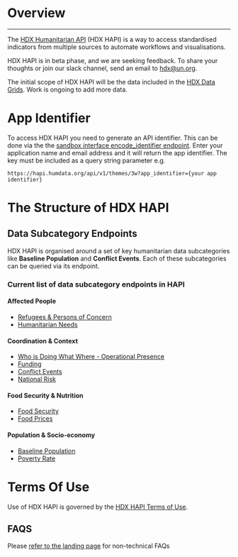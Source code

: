 # Overview

---

The [HDX Humanitarian API](https://data.humdata.org/hapi) (HDX HAPI) is a way to access standardised indicators from multiple sources to automate workflows and visualisations.

HDX HAPI is in beta phase, and we are seeking feedback. To share your thoughts or join our slack channel, send an email to [hdx@un.org](mailto:hdx@un.org).

The initial scope of HDX HAPI will be the data included in the [HDX Data Grids](https://data.humdata.org/dashboards/overview-of-data-grids). Work is ongoing to add more data.

# App Identifier

To access HDX HAPI you need to generate an API identifier. This can be done via the the [sandbox interface encode_identifier endpoint](https://hapi.humdata.org/docs#/Utility/get_encoded_identifier_api_v1_encode_identifier_get). Enter your application name and email address and it will return the app identifier. The key must be included as a query string parameter e.g.

```
https://hapi.humdata.org/api/v1/themes/3w?app_identifier={your app identifier}
```

# The Structure of HDX HAPI

## Data Subcategory Endpoints
HDX HAPI is organised around a set of key humanitarian data subcategories like **Baseline Population** and **Conflict Events**. Each of these subcategories can be queried via its endpoint.

### Current list of data subcategory endpoints in HAPI

#### Affected People

- [Refugees & Persons of Concern](https://hapi.humdata.org/docs#/Affected%20people/get_refugees_api_v1_affected_people_refugees_get)
- [Humanitarian Needs](https://hapi.humdata.org/docs#/Affected%20people/get_humanitarian_needs_api_v1_affected_people_humanitarian_needs_get)

#### Coordination & Context

- [Who is Doing What Where - Operational Presence](https://hapi.humdata.org/docs#/Coordination%20%26%20Context/get_operational_presence_api_v1_coordination_context_operational_presence_get)
- [Funding](https://hapi.humdata.org/docs#/Coordination%20%26%20Context/get_funding_api_v1_coordination_context_funding_get)
- [Conflict Events](https://hapi.humdata.org/docs#/Coordination%20%26%20Context/get_conflict_event_api_v1_coordination_context_conflict_event_get)
- [National Risk](https://hapi.humdata.org/docs#/Coordination%20%26%20Context/get_national_risk_api_v1_coordination_context_national_risk_get)

#### Food Security & Nutrition

- [Food Security](https://hapi.humdata.org/docs#/Food%20Security%20%26%20Nutrition/get_food_security_api_v1_food_food_security_get)
- [Food Prices](https://hapi.humdata.org/docs#/Food%20Security%20%26%20Nutrition/get_food_price_api_v1_food_food_price_get)

#### Population & Socio-economy

- [Baseline Population](https://hapi.humdata.org/docs#/Population%20%26%20Socio-Economy/get_population_api_v1_population_social_population_get)
- [Poverty Rate](https://hapi.humdata.org/docs#/Population%20%26%20Socio-Economy/get_poverty_rate_api_v1_population_social_poverty_rate_get)

# Terms Of Use

Use of HDX HAPI is governed by the [HDX HAPI Terms of Use](https://data.humdata.org/hapi/terms).

## FAQS

Please [refer to the landing page](https://data.humdata.org/hapi) for non-technical FAQs
